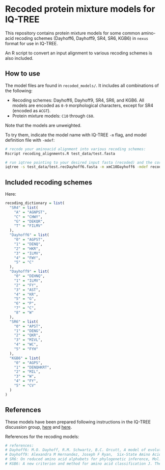 # Recoded protein mixture models for IQ-TREE

This repository contains protein mixture models for some common amino-acid recoding schemes (Dayhoff6, Dayhoff9, SR4, SR6, KGB6) in `nexus` format for use in IQ-TREE.

An R script to convert an input alignment to various recoding schemes is also included.

## How to use

The model files are found in `recoded_models/`. It includes all combinations of the following:

* Recoding schemes: Dayhoff6, Dayhoff9, SR4, SR6, and KGB6. All models are encoded as `0-9` morphological characters, except for SR4 (encoded as `ACGT`).
* Protein mixture models: `C10` through `C60`.

Note that the models are unweighted.

To try them, indicate the model name with IQ-TREE `-m` flag, and model definition file with `-mdef`:

```bash
# recode your aminoacid alignment into various recoding schemes:
Rscript recoding_alignments.R test_data/test.fasta

# run iqtree pointing to your desired input fasta (recoded) and the corresponding model file:
iqtree -s test_data/test.recDayhoff6.fasta -m xmC10Dayhoff6 -mdef recoded_models/xmC10Dayhoff6.nex
```

## Included recoding schemes

Here:

```R
recoding_dictionary = list(
  "SR4" = list(
    "A" = "AGNPST",
    "C" = "CHWY",
    "G" = "DEKQR",
    "T" = "FILMV"
  ),
  "Dayhoff6" = list(
    "0" = "AGPST",
    "1" = "DENQ", 
    "2" = "HKR", 
    "3" = "ILMV",
    "4" = "FWY",
    "5" = "C"
  ),
  "Dayhoff9" = list(
    "0" = "DEHNQ",
    "1" = "ILMV",
    "2" = "FY",
    "3" = "AST",
    "4" = "KR",
    "5" = "G",
    "6" = "P",
    "7" = "C",
    "8" = "W"
  ),
  "SR6" = list(
    "0" = "APST",
    "1" = "DENG",
    "2" = "QKR",
    "3" = "MIVL",
    "4" = "WC",
    "5" = "FYH"
  ),
  "KGB6" = list(
    "0" = "AGPS",
    "1" = "DENQHKRT",
    "2" = "MIL",
    "3" = "W",
    "4" = "FY",
    "5" = "CV"
  )
)
```

## References

These models have been prepared following instructions in the IQ-TREE discussion group, [here](https://groups.google.com/g/iqtree/c/j884eSJiugY) and [here](https://groups.google.com/u/1/g/iqtree/c/GXNzbembxlA/m/NGze4jKWAgAJ).

References for the recoding models:

```bash
# references:
# Dayhoff6: M.O. Dayhoff, R.M. Schwartz, B.C. Orcutt, A model of evolutionary change in proteins
# Dayhoff9: Alexandra M Hernandez, Joseph F Ryan,  Six-State Amino Acid Recoding is not an Effective Strategy to Offset Compositional Heterogeneity and Saturation in Phylogenetic Analyses
# SR6: On reduced amino acid alphabets for phylogenetic inference, Mol. Biol. Evol., 24 (2007), pp. 2139-2150
# KGB6: A new criterion and method for amino acid classification J. Theor. Biol., 228 (2004), pp. 97-106
```
